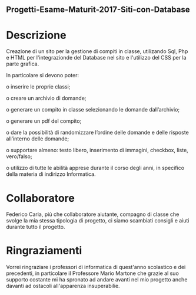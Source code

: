 ## Progetti-Esame-Maturit-2017-Siti-con-Database
# Descrizione

Creazione di un sito per la gestione di compiti in classe, utilizando Sql, Php e HTML per l'integrazionde del Database nel sito e l'utilizzo del CSS per la parte grafica.

In particolare si devono poter:

o inserire le proprie classi;

o creare un archivio di domande;

o generare un compito in classe selezionando le domande dall’archivio;

o generare un pdf del compito;

o dare la possibilità di randomizzare l’ordine delle domande e delle risposte all’interno delle domande;

o supportare almeno: testo libero, inserimento di immagini, checkbox, liste, vero/falso;

o utilizzo di tutte le abilità apprese durante il corso degli anni, in specifico della materia di indirizzo Informatica.

# Collaboratore
 Federico Caria, più che collaboratore aiutante, compagno di classe che svolge la mia stessa tipologia di progetto, ci siamo scambiati consigli e aiuti durante tutto il progetto.
 
 # Ringraziamenti
  Vorrei ringraziare i professori di informatica di quest'anno scolastico e dei precedenti, in particolare il Professore Mario Martone
  che grazie al suo supporto costante mi ha spronato ad andare avanti nel mio progetto anche davanti ad ostacoli all'apparenza insuperabilie.
